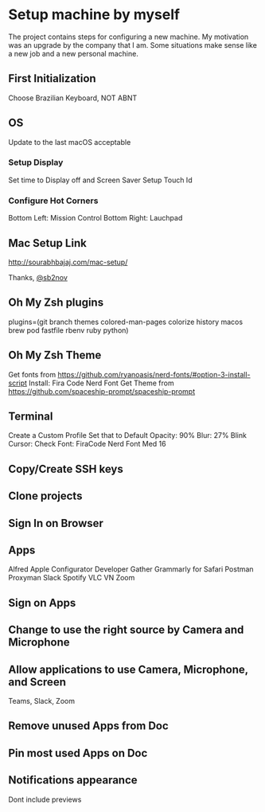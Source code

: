 # Setup machine by myself

The project contains steps for configuring a new machine. My motivation was an upgrade by the company that I am. Some situations make sense like a new job and a new personal machine.

## First Initialization
Choose Brazilian Keyboard, NOT ABNT

## OS
Update to the last macOS acceptable

### Setup Display
Set time to Display off and Screen Saver
Setup Touch Id

### Configure Hot Corners
Bottom Left: Mission Control 
Bottom Right: Lauchpad

## Mac Setup Link
http://sourabhbajaj.com/mac-setup/

Thanks, [@sb2nov](https://github.com/sb2nov)

## Oh My Zsh plugins

plugins=(git branch themes colored-man-pages colorize history macos brew pod fastfile rbenv ruby python)

## Oh My Zsh Theme
Get fonts from https://github.com/ryanoasis/nerd-fonts/#option-3-install-script
Install: Fira Code Nerd Font
Get Theme from https://github.com/spaceship-prompt/spaceship-prompt

## Terminal

Create a Custom Profile
Set that to Default
Opacity: 90%
Blur: 27%
Blink Cursor: Check
Font: FiraCode Nerd Font Med 16

## Copy/Create SSH keys

## Clone projects

## Sign In on Browser

## Apps
Alfred
Apple Configurator
Developer
Gather
Grammarly for Safari
Postman
Proxyman
Slack
Spotify
VLC
VN
Zoom

## Sign on Apps

## Change to use the right source by Camera and Microphone

## Allow applications to use Camera, Microphone, and Screen
Teams, Slack, Zoom

## Remove unused Apps from Doc
## Pin most used Apps on Doc

## Notifications appearance
Dont include previews
